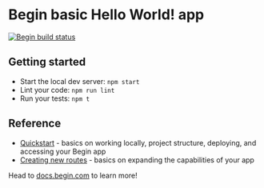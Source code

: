 # Begin basic Hello World! app

[![Begin build status](https://buildstatus.begin.app/awaken-7tl/status.svg)](https://begin.com)

## Getting started
- Start the local dev server: `npm start`
- Lint your code: `npm run lint`
- Run your tests: `npm t`


## Reference
- [Quickstart](https://docs.begin.com/en/guides/quickstart/) - basics on working locally, project structure, deploying, and accessing your Begin app
- [Creating new routes](https://docs.begin.com/en/functions/creating-new-functions) - basics on expanding the capabilities of your app

Head to [docs.begin.com](https://docs.begin.com/) to learn more!








